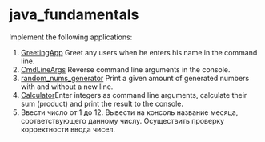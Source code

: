 # java_fundamentals

Implement the following applications: 
1. [GreetingApp](./greeting) Greet any users when he enters his name in the command line.
2. [CmdLineArgs](./CmdLineArgs) Reverse command line arguments in the console.
3. [random_nums_generator](./random_nums_generator) Print a given amount of generated numbers with and without a new line. 
4. [Calculator](./Calculator)Enter integers as command line arguments, calculate their sum (product) and print the result to the console.
5.   Ввести число от 1 до 12. Вывести на консоль название месяца, соответствующего данному числу. 
Осуществить проверку корректности ввода чисел.

